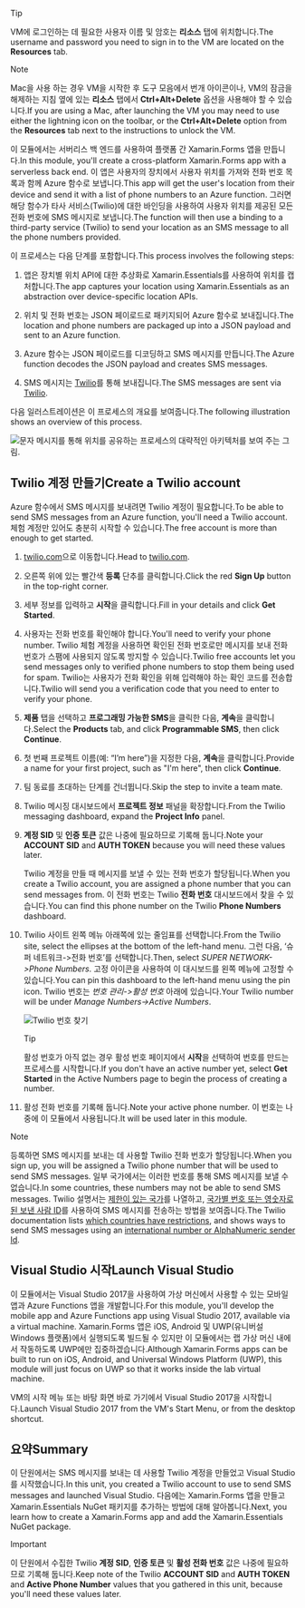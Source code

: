 > [!TIP]
> <span data-ttu-id="b029b-101">VM에 로그인하는 데 필요한 사용자 이름 및 암호는 **리소스** 탭에 위치합니다.</span><span class="sxs-lookup"><span data-stu-id="b029b-101">The username and password you need to sign in to the VM are located on the **Resources** tab.</span></span>

> [!NOTE]
> <span data-ttu-id="b029b-102">Mac을 사용 하는 경우 VM을 시작한 후 도구 모음에서 번개 아이콘이나, VM의 잠금을 해제하는 지침 옆에 있는 **리소스** 탭에서 **Ctrl+Alt+Delete** 옵션을 사용해야 할 수 있습니다.</span><span class="sxs-lookup"><span data-stu-id="b029b-102">If you are using a Mac, after launching the VM you may need to use either the lightning icon on the toolbar, or the **Ctrl+Alt+Delete** option from the **Resources** tab next to the instructions to unlock the VM.</span></span>


<span data-ttu-id="b029b-103">이 모듈에서는 서버리스 백 엔드를 사용하여 플랫폼 간 Xamarin.Forms 앱을 만듭니다.</span><span class="sxs-lookup"><span data-stu-id="b029b-103">In this module, you'll create a cross-platform Xamarin.Forms app with a serverless back end.</span></span> <span data-ttu-id="b029b-104">이 앱은 사용자의 장치에서 사용자 위치를 가져와 전화 번호 목록과 함께 Azure 함수로 보냅니다.</span><span class="sxs-lookup"><span data-stu-id="b029b-104">This app will get the user's location from their device and send it with a list of phone numbers to an Azure function.</span></span> <span data-ttu-id="b029b-105">그러면 해당 함수가 타사 서비스(Twilio)에 대한 바인딩을 사용하여 사용자 위치를 제공된 모든 전화 번호에 SMS 메시지로 보냅니다.</span><span class="sxs-lookup"><span data-stu-id="b029b-105">The function will then use a binding to a third-party service (Twilio) to send your location as an SMS message to all the phone numbers provided.</span></span>

<span data-ttu-id="b029b-106">이 프로세스는 다음 단계를 포함합니다.</span><span class="sxs-lookup"><span data-stu-id="b029b-106">This process involves the following steps:</span></span>

1. <span data-ttu-id="b029b-107">앱은 장치별 위치 API에 대한 추상화로 Xamarin.Essentials를 사용하여 위치를 캡처합니다.</span><span class="sxs-lookup"><span data-stu-id="b029b-107">The app captures your location using Xamarin.Essentials as an abstraction over device-specific location APIs.</span></span>

1. <span data-ttu-id="b029b-108">위치 및 전화 번호는 JSON 페이로드로 패키지되어 Azure 함수로 보내집니다.</span><span class="sxs-lookup"><span data-stu-id="b029b-108">The location and phone numbers are packaged up into a JSON payload and sent to an Azure function.</span></span>

1. <span data-ttu-id="b029b-109">Azure 함수는 JSON 페이로드를 디코딩하고 SMS 메시지를 만듭니다.</span><span class="sxs-lookup"><span data-stu-id="b029b-109">The Azure function decodes the JSON payload and creates SMS messages.</span></span>

1. <span data-ttu-id="b029b-110">SMS 메시지는 [Twilio](https://www.twilio.com/?azure-portal=true)를 통해 보내집니다.</span><span class="sxs-lookup"><span data-stu-id="b029b-110">The SMS messages are sent via [Twilio](https://www.twilio.com/?azure-portal=true).</span></span>

<span data-ttu-id="b029b-111">다음 일러스트레이션은 이 프로세스의 개요를 보여줍니다.</span><span class="sxs-lookup"><span data-stu-id="b029b-111">The following illustration shows an overview of this process.</span></span>

![문자 메시지를 통해 위치를 공유하는 프로세스의 대략적인 아키텍처를 보여 주는 그림.](../media/1-architecture.png)

## <a name="create-a-twilio-account"></a><span data-ttu-id="b029b-113">Twilio 계정 만들기</span><span class="sxs-lookup"><span data-stu-id="b029b-113">Create a Twilio account</span></span>

<span data-ttu-id="b029b-114">Azure 함수에서 SMS 메시지를 보내려면 Twilio 계정이 필요합니다.</span><span class="sxs-lookup"><span data-stu-id="b029b-114">To be able to send SMS messages from an Azure function, you'll need a Twilio account.</span></span> <span data-ttu-id="b029b-115">체험 계정만 있어도 충분히 시작할 수 있습니다.</span><span class="sxs-lookup"><span data-stu-id="b029b-115">The free account is more than enough to get started.</span></span>

1. <span data-ttu-id="b029b-116">[twilio.com](https://www.twilio.com?azure-portal=true)으로 이동합니다.</span><span class="sxs-lookup"><span data-stu-id="b029b-116">Head to [twilio.com](https://www.twilio.com?azure-portal=true).</span></span>

1. <span data-ttu-id="b029b-117">오른쪽 위에 있는 빨간색 **등록** 단추를 클릭합니다.</span><span class="sxs-lookup"><span data-stu-id="b029b-117">Click the red **Sign Up** button in the top-right corner.</span></span>

1. <span data-ttu-id="b029b-118">세부 정보를 입력하고 **시작**을 클릭합니다.</span><span class="sxs-lookup"><span data-stu-id="b029b-118">Fill in your details and click **Get Started**.</span></span>

1. <span data-ttu-id="b029b-119">사용자는 전화 번호를 확인해야 합니다.</span><span class="sxs-lookup"><span data-stu-id="b029b-119">You'll need to verify your phone number.</span></span> <span data-ttu-id="b029b-120">Twilio 체험 계정을 사용하면 확인된 전화 번호로만 메시지를 보내 전화 번호가 스팸에 사용되지 않도록 방지할 수 있습니다.</span><span class="sxs-lookup"><span data-stu-id="b029b-120">Twilio free accounts let you send messages only to verified phone numbers to stop them being used for spam.</span></span> <span data-ttu-id="b029b-121">Twilio는 사용자가 전화 확인을 위해 입력해야 하는 확인 코드를 전송합니다.</span><span class="sxs-lookup"><span data-stu-id="b029b-121">Twilio will send you a verification code that you need to enter to verify your phone.</span></span>

1. <span data-ttu-id="b029b-122">**제품** 탭을 선택하고 **프로그래밍 가능한 SMS**을 클릭한 다음, **계속**을 클릭합니다.</span><span class="sxs-lookup"><span data-stu-id="b029b-122">Select the **Products** tab, and click **Programmable SMS**, then click **Continue**.</span></span>

1. <span data-ttu-id="b029b-123">첫 번째 프로젝트 이름(예: “I’m here”)을 지정한 다음, **계속**을 클릭합니다.</span><span class="sxs-lookup"><span data-stu-id="b029b-123">Provide a name for your first project, such as "I'm here", then click **Continue**.</span></span>

1. <span data-ttu-id="b029b-124">팀 동료를 초대하는 단계를 건너뜁니다.</span><span class="sxs-lookup"><span data-stu-id="b029b-124">Skip the step to invite a team mate.</span></span>

1. <span data-ttu-id="b029b-125">Twilio 메시징 대시보드에서 **프로젝트 정보** 패널을 확장합니다.</span><span class="sxs-lookup"><span data-stu-id="b029b-125">From the Twilio messaging dashboard, expand the **Project Info** panel.</span></span>

1. <span data-ttu-id="b029b-126">**계정 SID** 및 **인증 토큰** 값은 나중에 필요하므로 기록해 둡니다.</span><span class="sxs-lookup"><span data-stu-id="b029b-126">Note your **ACCOUNT SID** and **AUTH TOKEN** because you will need these values later.</span></span>

    <span data-ttu-id="b029b-127">Twilio 계정을 만들 때 메시지를 보낼 수 있는 전화 번호가 할당됩니다.</span><span class="sxs-lookup"><span data-stu-id="b029b-127">When you create a Twilio account, you are assigned a phone number that you can send messages from.</span></span> <span data-ttu-id="b029b-128">이 전화 번호는 Twilio **전화 번호** 대시보드에서 찾을 수 있습니다.</span><span class="sxs-lookup"><span data-stu-id="b029b-128">You can find this phone number on the Twilio **Phone Numbers** dashboard.</span></span>

1. <span data-ttu-id="b029b-129">Twilio 사이트 왼쪽 메뉴 아래쪽에 있는 줄임표를 선택합니다.</span><span class="sxs-lookup"><span data-stu-id="b029b-129">From the Twilio site, select the ellipses at the bottom of the left-hand menu.</span></span> <span data-ttu-id="b029b-130">그런 다음, ‘슈퍼 네트워크->전화 번호’를 선택합니다.</span><span class="sxs-lookup"><span data-stu-id="b029b-130">Then, select *SUPER NETWORK->Phone Numbers*.</span></span> <span data-ttu-id="b029b-131">고정 아이콘을 사용하여 이 대시보드를 왼쪽 메뉴에 고정할 수 있습니다.</span><span class="sxs-lookup"><span data-stu-id="b029b-131">You can pin this dashboard to the left-hand menu using the pin icon.</span></span> <span data-ttu-id="b029b-132">Twilio 번호는 *번호 관리->활성 번호* 아래에 있습니다.</span><span class="sxs-lookup"><span data-stu-id="b029b-132">Your Twilio number will be under *Manage Numbers->Active Numbers*.</span></span>

    ![Twilio 번호 찾기](../media/7-twilio-find-number.png)

    > [!TIP]
    > <span data-ttu-id="b029b-134">활성 번호가 아직 없는 경우 활성 번호 페이지에서 **시작**을 선택하여 번호를 만드는 프로세스를 시작합니다.</span><span class="sxs-lookup"><span data-stu-id="b029b-134">If you don't have an active number yet, select **Get Started** in the Active Numbers page to begin the process of creating a number.</span></span>

1. <span data-ttu-id="b029b-135">활성 전화 번호를 기록해 둡니다.</span><span class="sxs-lookup"><span data-stu-id="b029b-135">Note your active phone number.</span></span> <span data-ttu-id="b029b-136">이 번호는 나중에 이 모듈에서 사용됩니다.</span><span class="sxs-lookup"><span data-stu-id="b029b-136">It will be used later in this module.</span></span>


> [!NOTE]
> <span data-ttu-id="b029b-137">등록하면 SMS 메시지를 보내는 데 사용할 Twilio 전화 번호가 할당됩니다.</span><span class="sxs-lookup"><span data-stu-id="b029b-137">When you sign up, you will be assigned a Twilio phone number that will be used to send SMS messages.</span></span> <span data-ttu-id="b029b-138">일부 국가에서는 이러한 번호를 통해 SMS 메시지를 보낼 수 없습니다.</span><span class="sxs-lookup"><span data-stu-id="b029b-138">In some countries, these numbers may not be able to send SMS messages.</span></span> <span data-ttu-id="b029b-139">Twilio 설명서는 [제한이 있는 국가](https://support.twilio.com/hc/articles/223183068-Twilio-international-phone-number-availability-and-their-capabilities?azure-portal=true)를 나열하고, [국가별 번호 또는 영숫자로 된 보낸 사람 ID](https://support.twilio.com/hc/articles/226690868-Using-Twilio-when-SMS-numbers-are-unavailable-in-your-country?azure-portal=true)를 사용하여 SMS 메시지를 전송하는 방법을 보여줍니다.</span><span class="sxs-lookup"><span data-stu-id="b029b-139">The Twilio documentation lists [which countries have restrictions](https://support.twilio.com/hc/articles/223183068-Twilio-international-phone-number-availability-and-their-capabilities?azure-portal=true), and shows ways to send SMS messages using an [international number or AlphaNumeric sender Id](https://support.twilio.com/hc/articles/226690868-Using-Twilio-when-SMS-numbers-are-unavailable-in-your-country?azure-portal=true).</span></span>

## <a name="launch-visual-studio"></a><span data-ttu-id="b029b-140">Visual Studio 시작</span><span class="sxs-lookup"><span data-stu-id="b029b-140">Launch Visual Studio</span></span>

<span data-ttu-id="b029b-141">이 모듈에서는 Visual Studio 2017을 사용하여 가상 머신에서 사용할 수 있는 모바일 앱과 Azure Functions 앱을 개발합니다.</span><span class="sxs-lookup"><span data-stu-id="b029b-141">For this module, you'll develop the mobile app and Azure Functions app using Visual Studio 2017, available via a virtual machine.</span></span> <span data-ttu-id="b029b-142">Xamarin.Forms 앱은 iOS, Android 및 UWP(유니버설 Windows 플랫폼)에서 실행되도록 빌드될 수 있지만 이 모듈에서는 랩 가상 머신 내에서 작동하도록 UWP에만 집중하겠습니다.</span><span class="sxs-lookup"><span data-stu-id="b029b-142">Although Xamarin.Forms apps can be built to run on iOS, Android, and Universal Windows Platform (UWP), this module will just focus on UWP so that it works inside the lab virtual machine.</span></span>

<span data-ttu-id="b029b-143">VM의 시작 메뉴 또는 바탕 화면 바로 가기에서 Visual Studio 2017을 시작합니다.</span><span class="sxs-lookup"><span data-stu-id="b029b-143">Launch Visual Studio 2017 from the VM's Start Menu, or from the desktop shortcut.</span></span>

## <a name="summary"></a><span data-ttu-id="b029b-144">요약</span><span class="sxs-lookup"><span data-stu-id="b029b-144">Summary</span></span>

<span data-ttu-id="b029b-145">이 단원에서는 SMS 메시지를 보내는 데 사용할 Twilio 계정을 만들었고 Visual Studio를 시작했습니다.</span><span class="sxs-lookup"><span data-stu-id="b029b-145">In this unit, you created a Twilio account to use to send SMS messages and launched Visual Studio.</span></span> <span data-ttu-id="b029b-146">다음에는 Xamarin.Forms 앱을 만들고 Xamarin.Essentials NuGet 패키지를 추가하는 방법에 대해 알아봅니다.</span><span class="sxs-lookup"><span data-stu-id="b029b-146">Next, you learn how to create a Xamarin.Forms app and add the Xamarin.Essentials NuGet package.</span></span>

> [!IMPORTANT]
> <span data-ttu-id="b029b-147">이 단원에서 수집한 Twilio **계정 SID**, **인증 토큰** 및 **활성 전화 번호** 값은 나중에 필요하므로 기록해 둡니다.</span><span class="sxs-lookup"><span data-stu-id="b029b-147">Keep note of the Twilio  **ACCOUNT SID** and **AUTH TOKEN** and **Active Phone Number** values that you gathered in this unit, because you'll need these values later.</span></span>
